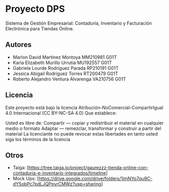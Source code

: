 # Proyecto DPS

Sistema de Gestión Empresarial: Contaduría, Inventario y Facturación Electrónica para Tiendas Online.


## Autores

- Marlon David Martínez Montoya MM210981 G01T 
- Karla Elizabeth Murillo Urrutia MU192557 G01T
- Gabriela Lourde Rodriguez Parada RP210191 G01T 
- Jessica Abigail Rodríguez Torres RT200479 G01T
- Roberto Alejandro Ventura Alvarenga VA210756 G01T 

## Licencia

Este proyecto está bajo la licencia Atribución-NoComercial-CompartirIgual 4.0 Internacional (CC BY-NC-SA 4.0)
Que establece:

Usted es libre de:
Compartir — copiar y redistribuir el material en cualquier medio o formato
Adaptar — remezclar, transformar y construir a partir del material
La licenciante no puede revocar estas libertades en tanto usted siga los términos de la licencia

## Otros

- Taiga: [https://tree.taiga.io/project/gaurezzz-tienda-online-con-contaduria-e-inventario-integrados/timeline]
- Mock Ups: [https://drive.google.com/drive/folders/1imNYo7qu9C-dY5obPc7pdLJQPpyrCMWz?usp=sharing]
